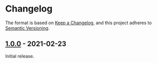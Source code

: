 # Changelog

The format is based on [Keep a Changelog](https://keepachangelog.com/en/1.0.0/),
and this project adheres to [Semantic Versioning](https://semver.org/spec/v2.0.0.html).

## [1.0.0] - 2021-02-23

Initial release.

[1.0.0]: https://github.com/withoutboats/camino/releases/tag/camino-1.0.0
